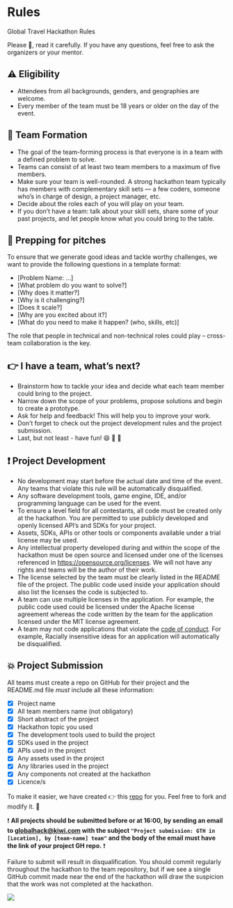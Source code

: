 # Rules
Global Travel Hackathon Rules

Please :pray:, read it carefully. If you have any questions, feel free to ask the organizers or your mentor.

## :warning: Eligibility

* Attendees from all backgrounds, genders, and geographies are welcome. 
* Every member of the team must be 18 years or older on the day of the event.

## :balloon: Team Formation

* The goal of the team-forming process is that everyone is in a team with a defined problem to solve.
* Teams can consist of at least two team members to a maximum of five members. 
* Make sure your team is well-rounded. A strong hackathon team typically has members with complementary skill sets — a few coders, someone who’s in charge of design, a project manager, etc. 
* Decide about the roles each of you will play on your team.
* If you don’t have a team: talk about your skill sets, share some of your past projects, and let people know what you could bring to the table.

## :pushpin: Prepping for pitches

To ensure that we generate good ideas and tackle worthy challenges, we want to provide the following questions in a template format:
* [Problem Name: …]
* [What problem do you want to solve?]
* [Why does it matter?]
* [Why is it challenging?]
* [Does it scale?]
* [Why are you excited about it?]
* [What do you need to make it happen? (who, skills, etc)]

The role that people in technical and non-technical roles could play – cross-team collaboration is the key.

## :point_right: I have a team, what’s next?

* Brainstorm how to tackle your idea and decide what each team member could bring to the project. 
* Narrow down the scope of your problems, propose solutions and begin to create a prototype. 
* Ask for help and feedback! This will help you to improve your work.  
* Don’t forget to check out the project development rules and the project submission. 
* Last, but not least - have fun! :smile: :tada: :100:

## :exclamation: Project Development

* No development may start before the actual date and time of the event. Any teams that violate this rule will be automatically disqualified.
* Any software development tools, game engine, IDE, and/or programming language can be used for the event.
* To ensure a level field for all contestants, all code must be created only at the hackathon. You are permitted to use publicly developed and openly licensed API’s and SDKs for your project.
* Assets, SDKs, APIs or other tools or components available under a trial license may be used.
* Any intellectual property developed during and within the scope of the hackathon must be open source and licensed under one of the licenses referenced in https://opensource.org/licenses. We will not have any rights and teams will be the author of their work. 
* The license selected by the team must be clearly listed in the README file of the project. The public code used inside your application should also list the licenses the code is subjected to.
* A team can use multiple licenses in the application. For example, the public code used could be licensed under the Apache license agreement whereas the code written by the team for the application licensed under the MIT license agreement.
* A team may not code applications that violate the [code of conduct](https://hack.travel/code-of-conduct/). For example, Racially insensitive ideas for an application will automatically be disqualified.

## :boom: Project Submission

All teams must create a repo on GitHub for their project and the README.md file _must_ include all these information:

- [X] Project name
- [X] All team members name (not obligatory)
- [X] Short abstract of the project
- [X] Hackathon topic you used
- [X] The development tools used to build the project
- [X] SDKs used in the project
- [X] APIs used in the project 
- [X] Any assets used in the project
- [X] Any libraries used in the project
- [X] Any components not created at the hackathon
- [X] Licence/s

To make it easier, we have created :point_right: this [repo](https://github.com/Global-Travel-Hackathon/GTH-Location-TeamName) for you. Feel free to fork and modify it. :tada:

:exclamation: **All projects should be submitted before or at 16:00, by sending an email to <globalhack@kiwi.com> with the subject `"Project submission: GTH in [Location], by [team-name] team"` and the body of the email must have the link of your project GH repo.** :exclamation:

Failure to submit will result in disqualification. You should commit regularly throughout the hackathon to the team repository, but if we see a single GitHub commit made near the end of the hackathon will draw the suspicion that the work was not completed at the hackathon.

![](https://media.giphy.com/media/j0MLDsJIKioY8/giphy.gif)


